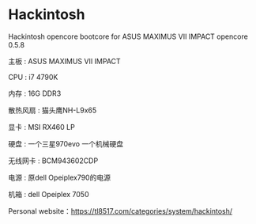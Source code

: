 # Hackintosh
Hackintosh opencore bootcore for ASUS MAXIMUS VII IMPACT 
opencore 0.5.8

主板 : ASUS MAXIMUS VII IMPACT

CPU : i7 4790K

内存 : 16G DDR3

散热风扇 : 猫头鹰NH-L9x65

显卡 : MSI RX460 LP

硬盘 : 一个三星970evo 一个机械硬盘

无线网卡 : BCM943602CDP

电源 : 原dell Opeiplex790的电源

机箱 : dell Opeiplex 7050

Personal website：https://tl8517.com/categories/system/hackintosh/










